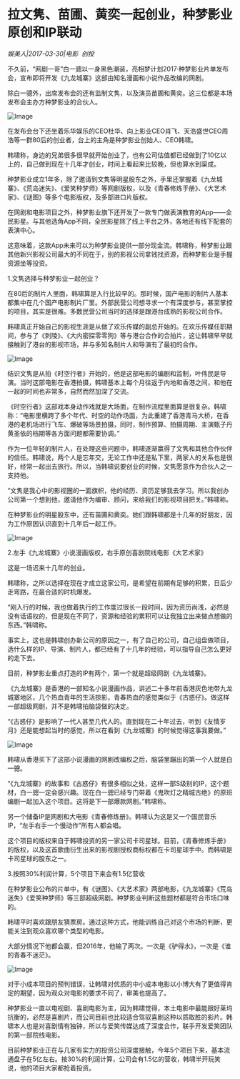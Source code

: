 # 拉文隽、苗圃、黄奕一起创业，种梦影业原创和IP联动

*娱美人|2017-03-30|电影 
                                                创投*

不久前，“网剧一哥”白一骢以一身黑色潮装，亮相梦计划2017·种梦影业片单发布会，宣布即将开发《九龙城寨》这部由知名漫画和小说作品改编的网剧。

除白一骢外，出席发布会的还有监制文隽，以及演员苗圃和黄奕。这三位都是本场发布会主办方种梦影业的合伙人。

![Image](http://si1.go2yd.com/get-image/0Ejv4hCzuMK)

在发布会台下还坐着乐华娱乐的CEO杜华、向上影业CEO肖飞、天浩盛世CEO周浩等一群80后的创业者，台上的主角是种梦影业创始人、CEO韩啸。

韩啸称，身边的兄弟很多很早就开始创业了，也有公司估值都已经做到了10亿以上的，自己做到现在十几年才创业，时间上看起来比较晚，但也算水到渠成。

种梦影业成立1年多，除了邀请到文隽等明星股东之外，手里还掌握着《九龙城寨》、《荒岛迷失》、《爱笑种梦师》等网剧版权，以及《青春修炼手册》、《大艺术家》、《谜图》等多个电影版权，及多部进口片版权。

在网剧和电影项目之外，种梦影业旗下还开发了一款专门做表演教育的App——全民影星。与其他选角App不同，全民影星除了线上平台之外，各地还有线下配套的表演中心。

这意味着，这款App未来可以为种梦影业提供一部分现金流。韩啸称，种梦影业跟其他新兴影视公司最大的不同在于，别的影视公司拿钱找资源，而种梦影业是手握资源坐等投资。

1.文隽选择与种梦影业一起创业？

在80后的制片人里面，韩啸算是入行比较早的。那时候，国产电影的制片人基本都集中在几个国产电影制片厂里。外部民营公司想寻求一个有深度参与，甚至掌控的项目，其实是很难。多数民营公司当时的选择是跟港台成熟的影视公司合作。

韩啸真正开始自己的影视生涯是从做了欢乐传媒的副总开始的。在欢乐传媒任职期间，参与了《刺陵》、《大内密探零零狗》等与港台合作的合拍片，这让韩啸早早就接触到了港台的影视市场，并与多知名制片人和导演有了最初的合作。

![Image](http://si1.go2yd.com/get-image/0Ejv4hmGz7w)

结识文隽是从拍《时空行者》开始的，他是这部电影的编剧和监制，叶伟民是导演。当时这部电影在香港拍摄，韩啸基本上每个月往返于内地和香港之间，和他在一起的时间也非常多，自然而然加深了交流。

《时空行者》这部戏本身动作戏就是大场面，在制作流程里面算是很复杂。韩啸称：“电影里横跨了多个年代、时空的动作场面，为此重建了香港青马大桥，在香港的老机场进行飞车、爆破等场景拍摄，同时，制作预算、拍摄周期、主演甄子丹黄圣依的档期等各方面问题都需要协调。”

作为一位年轻的制片人，在处理这些问题中，韩啸逐渐赢得了文隽和其他合作伙伴的信任。韩啸说，两个人是忘年交，无论工作中还是私下里，两家人的关系也是很好，经常一起出去旅行。所以，当韩啸说要创业的时候，文隽愿意作为合伙人之一支持他。

“文隽是我心中的影视圈的一面旗帜，他的经历、资历足够我去学习。所以我创办公司第一个想到他，邀请他作为编审、顾问，来给我们的影视项目把关。”韩啸称。

在种梦影业的明星股东中，还有苗圃和黄奕。她们跟韩啸都是十几年的好朋友，因为工作原因认识直到十几年后一起工作。

![Image](http://si1.go2yd.com/get-image/0Ejv4jDsLbs)

2.左手《九龙城寨》小说漫画版权，右手原创喜剧院线电影《大艺术家》

这是一场迟来十几年的创业。

韩啸称，之所以选择在现在才成立这家公司，是希望在前期有足够的积累，日后少走弯路，在最合适的时机爆发。

“刚入行的时候，我也做着执行的工作度过很长一段时间，因为资历尚浅，必然是没有话语权的，但是现在不同了，资源和经验的累积可以让我独立出来做点想做的东西。”韩啸称。

事实上，这也是韩啸创办新公司的原因之一，有了自己的公司，自己组盘做项目，选什么样的IP、导演、制片人，都已经有了十几年的经验，可以指导自己怎么更好的走下去。

目前，种梦影业重点打造的IP有两个，第一个就是超级网剧《九龙城寨》。

《九龙城寨》是香港的一部知名小说漫画作品，讲述二十多年前香港灰色地带九龙城寨地区，几个热血青年的生活掠影，青春热血的感觉类似于《古惑仔》。做这样一部超级网剧，并不是韩啸拍脑袋做的决定。

“《古惑仔》是影响了一代人甚至几代人的。直到现在二十年过去，听到《友情岁月》还是能想起当时的感觉，所以在看到《九龙城寨》的时候觉得这事我要做。”

![Image](http://si1.go2yd.com/get-image/0Ejv4diC6eu)

韩啸从香港买下了这部小说漫画的网剧改编权之后，脑袋里蹦出的第一个人就是白一骢。

“《九龙城寨》的故事和《古惑仔》有很多相似之处，这样一部S级别的IP，这个题材，白一骢一定会感兴趣。现在白一骢已经专门带着《鬼吹灯之精城古绝》的原班编剧一起加入这个项目。这将是下一部爆款网剧。”韩啸称。

另一个储备IP是网剧和大电影《青春修炼册》。韩啸认为这是又一个国民音乐IP，“左手右手一个慢动作”所有人都会唱。

这个项目的版权来自于韩啸投资的另一家公司卡司星球。目前，《青春修炼手册》的版权，以及这首歌曲衍生出来的影视剧授权商标权都在卡司星球手中。而韩啸是卡司星球的股东之一。

3.按照30%利润计算，5个项目下来会有1.5亿营收

在种梦影业公布的片单中，有《谜图》、《大艺术家》两部电影，《九龙城寨》《荒岛迷失》《爱笑种梦师》等三部超级网剧。种梦影业判断这些题材都是符合市场口味的。

韩啸平时喜欢跟朋友猜票房。通过这种方式，他能训练自己对这个市场的判断，更能关注到观众喜欢哪个类型的电影。

大部分情况下他都会赢，但2016年，他输了两次。一次是《驴得水》，一次是《谁的青春不迷茫》。

![Image](http://si1.go2yd.com/get-image/0Ejv4ZVFpYW)

对于小成本项目的预判错误，让韩啸对优质的中小成本电影以小博大有了更值得肯定的期望，因为观众对电影的要求不同了，审美也提高了。

种梦影业一直以电视剧、喜剧电影为主，因为韩啸觉得，本土电影中最能跟好莱坞抗衡的，必然是喜剧片，而公司目前也比较适合驾驭喜剧这种以质取胜的影片。韩啸本人也是对喜剧情有独钟，所以与爱笑传媒达成了深度合作，联手开发爱笑团队的第一部院线电影。

目前种梦影业正在与几家有实力的投资公司深度接触，今年5个项目下来，基本流通盘子在5亿左右。按30%的利润计算，公司会有1.5亿的营收，韩啸半开玩笑说，他的项目大家都抢着投资。

